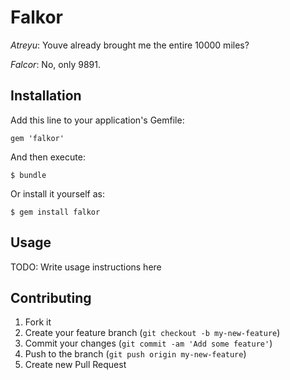 # Falkor

*Atreyu*: Youve already brought me the entire 10000 miles?

*Falcor*: No, only 9891.

## Installation

Add this line to your application's Gemfile:

    gem 'falkor'

And then execute:

    $ bundle

Or install it yourself as:

    $ gem install falkor

## Usage

TODO: Write usage instructions here

## Contributing

1. Fork it
2. Create your feature branch (`git checkout -b my-new-feature`)
3. Commit your changes (`git commit -am 'Add some feature'`)
4. Push to the branch (`git push origin my-new-feature`)
5. Create new Pull Request
